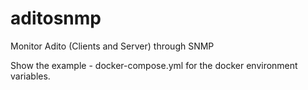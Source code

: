 # aditosnmp
Monitor Adito (Clients and Server) through SNMP

Show the example - docker-compose.yml for the docker environment variables.